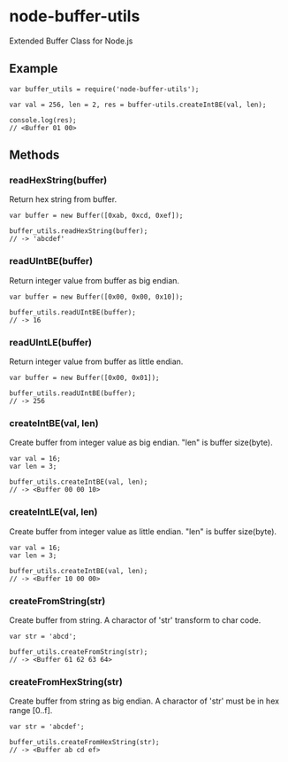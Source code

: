 node-buffer-utils
==================

Extended Buffer Class for Node.js

Example
-------------------
```
var buffer_utils = require('node-buffer-utils');

var val = 256, len = 2, res = buffer-utils.createIntBE(val, len);

console.log(res);
// <Buffer 01 00>
```

Methods
-------------------

### readHexString(buffer)
Return hex string from buffer.

```
var buffer = new Buffer([0xab, 0xcd, 0xef]);

buffer_utils.readHexString(buffer);
// -> 'abcdef'
```

### readUIntBE(buffer)
Return integer value from buffer as big endian.

```
var buffer = new Buffer([0x00, 0x00, 0x10]);

buffer_utils.readUIntBE(buffer);
// -> 16
```

### readUIntLE(buffer)
Return integer value from buffer as little endian.

```
var buffer = new Buffer([0x00, 0x01]);

buffer_utils.readUIntBE(buffer);
// -> 256
```

### createIntBE(val, len)

Create buffer from integer value as big endian.
"len" is buffer size(byte).

```
var val = 16;
var len = 3;

buffer_utils.createIntBE(val, len);
// -> <Buffer 00 00 10>
```


### createIntLE(val, len)

Create buffer from integer value as little endian.
"len" is buffer size(byte).

```
var val = 16;
var len = 3;

buffer_utils.createIntBE(val, len);
// -> <Buffer 10 00 00>
```

### createFromString(str)

Create buffer from string.
A charactor of 'str' transform to char code.

```
var str = 'abcd';

buffer_utils.createFromString(str);
// -> <Buffer 61 62 63 64>
```


### createFromHexString(str)

Create buffer from string as big endian.
A charactor of 'str' must be in hex range [0..f].

```
var str = 'abcdef';

buffer_utils.createFromHexString(str);
// -> <Buffer ab cd ef>
```

